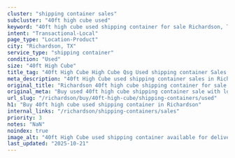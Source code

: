 ```yaml
---
cluster: "shipping container sales"
subcluster: "40ft high cube used"
keyword: "40ft high cube used shipping container for sale Richardson, TX"
intent: "Transactional-Local"
page_type: "Location-Product"
city: "Richardson, TX"
service_type: "shipping container"
condition: "Used"
size: "40ft High Cube"
title_tag: "40ft High Cube High Cube Qsg Used shipping container Sales in Richardson | LC Container"
meta_description: "40ft High Cube used shipping container sales in Richardson. High cube containers with extra height. Fast delivery, competitive pricing. Serving shipping containers area. Quote ID: 5YY. Call (214) 524-4168 for your free quote today."
original_title: "Richardson 40ft high cube shipping container for sale | LC"
original_meta: "Buy used 40ft high cube shipping container sale with local delivery in Richardson, TX. LC Container — local Since 2003. Request a fast quote today."
url_slug: "/richardson/buy/40ft-high-cube/shipping-containers/used"
h1: "Buy 40ft high cube used shipping container in Richardson"
internal_links: "/richardson/shipping-containers/sales"
priority: 3
notes: "NaN"
noindex: true
image_alt: "40ft High Cube used shipping container available for delivery in Richardson"
last_updated: "2025-10-21"
---
```


<!-- TODO: Add unique city/inventory copy, images, and internal links here. -->
